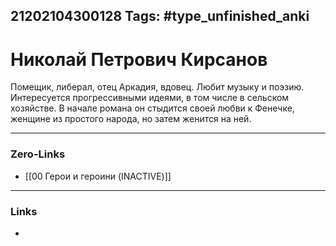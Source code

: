 21202104300128
Tags: #type_unfinished_anki 
---
# Николай Петрович Кирсанов

   Помещик, либерал, отец Аркадия, вдовец. Любит музыку и поэзию. Интересуется прогрессивными идеями, в том числе в сельском хозяйстве. В начале романа он стыдится своей любви к Фенечке, женщине из простого народа, но затем женится на ней.

---
### Zero-Links
- [[00 Герои и героини (INACTIVE)]]
---
### Links
-